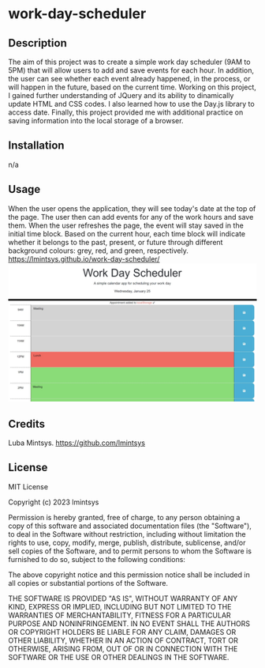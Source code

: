 # work-day-scheduler

## Description

The aim of this project was to create a simple work day scheduler (9AM to 5PM) that will allow users to add and save events for each hour. In addition, the user can see whether each event already happened, in the process, or will happen in the future, based on the current time.
Working on this project, I gained further understanding of JQuery and its ability to dinamically update HTML and CSS codes. I also learned how to use the Day.js library to access date. Finally, this project provided me with additional practice on saving information into the local storage of a browser.

## Installation

n/a

## Usage

When the user opens the application, they will see today's date at the top of the page. The user then can add events for any of the work hours and save them. When the user refreshes the page, the event will stay saved in the initial time block. Based on the current hour, each time block will indicate whether it belongs to the past, present, or future through different background colours: grey, red, and green, respectively.  
https://lmintsys.github.io/work-day-scheduler/
![day](assets/sample-day.jpg)

## Credits

Luba Mintsys. https://github.com/lmintsys

## License

MIT License

Copyright (c) 2023 lmintsys

Permission is hereby granted, free of charge, to any person obtaining a copy
of this software and associated documentation files (the "Software"), to deal
in the Software without restriction, including without limitation the rights
to use, copy, modify, merge, publish, distribute, sublicense, and/or sell
copies of the Software, and to permit persons to whom the Software is
furnished to do so, subject to the following conditions:

The above copyright notice and this permission notice shall be included in all
copies or substantial portions of the Software.

THE SOFTWARE IS PROVIDED "AS IS", WITHOUT WARRANTY OF ANY KIND, EXPRESS OR
IMPLIED, INCLUDING BUT NOT LIMITED TO THE WARRANTIES OF MERCHANTABILITY,
FITNESS FOR A PARTICULAR PURPOSE AND NONINFRINGEMENT. IN NO EVENT SHALL THE
AUTHORS OR COPYRIGHT HOLDERS BE LIABLE FOR ANY CLAIM, DAMAGES OR OTHER
LIABILITY, WHETHER IN AN ACTION OF CONTRACT, TORT OR OTHERWISE, ARISING FROM,
OUT OF OR IN CONNECTION WITH THE SOFTWARE OR THE USE OR OTHER DEALINGS IN THE
SOFTWARE.
